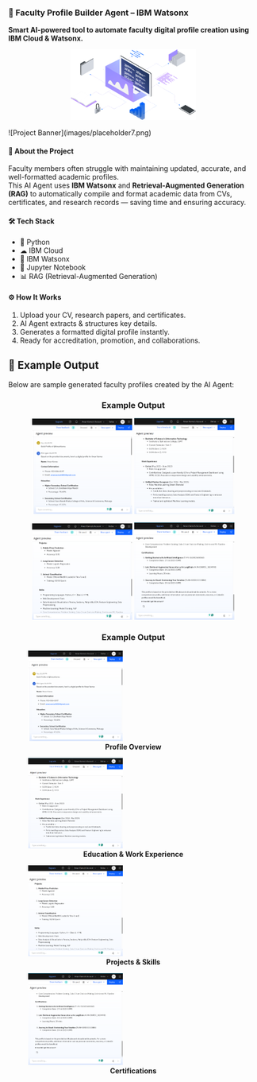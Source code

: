 ### 📄 Faculty Profile Builder Agent – IBM Watsonx  
**Smart AI-powered tool to automate faculty digital profile creation using IBM Cloud & Watsonx.**
<p align="center">
  <img src="images/placeholder7.png" width="50%">
</p>
![Project Banner](images/placeholder7.png)  

#### 📌 About the Project
Faculty members often struggle with maintaining updated, accurate, and well-formatted academic profiles.  
This AI Agent uses **IBM Watsonx** and **Retrieval-Augmented Generation (RAG)** to automatically compile and format academic data from CVs, certificates, and research records — saving time and ensuring accuracy.

#### 🛠 Tech Stack
- 🐍 Python
- ☁ IBM Cloud
- 🤖 IBM Watsonx
- 📓 Jupyter Notebook
- 📊 RAG (Retrieval-Augmented Generation)

#### ⚙ How It Works
1. Upload your CV, research papers, and  certificates.
2. AI Agent extracts & structures key details.
3. Generates a formatted digital profile instantly.
4. Ready for accreditation, promotion, and collaborations.


## 📸 Example Output

Below are sample generated faculty profiles created by the AI Agent:

<h3 align="center">Example Output</h3>
<p align="center">
  <img src="images/Output_1.png" width="40%">
  <img src="images/Output_2.png" width="40%">
</p>
<p align="center">
  <img src="images/Output_3.png" width="40%">
  <img src="images/Output_4.png" width="40%">
</p>

<h3 align="center">Example Output</h3>

<p align="center">
  <figure>
    <img src="images/Output_1.png" width="45%">
    <figcaption align="center"><b>Profile Overview</b></figcaption>
  </figure>
  <figure>
    <img src="images/Output_2.png" width="45%">
    <figcaption align="center"><b>Education & Work Experience</b></figcaption>
  </figure>
</p>

<p align="center">
  <figure>
    <img src="images/Output_3.png" width="45%">
    <figcaption align="center"><b>Projects & Skills</b></figcaption>
  </figure>
  <figure>
    <img src="images/Output_4.png" width="45%">
    <figcaption align="center"><b>Certifications</b></figcaption>
  </figure>
</p>

